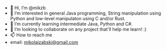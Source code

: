 - 👋 Hi, I’m @mikzb
- 👀 I’m interested in general Java programming, String manipulation using Python and low-level manipulaton using C and/or Rust.
- 🌱 I’m currently learning intermediate Java, Python and C#.
- 💞️ I’m looking to collaborate on any project that'll help me learn! :)
- 📫 How to reach me
-   email: mikolajzabski@gmail.com

<!---
mikzb/mikzb is a ✨ special ✨ repository because its `README.md` (this file) appears on your GitHub profile.
You can click the Preview link to take a look at your changes.
--->
